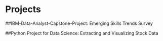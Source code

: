 # Projects
##IBM-Data-Analyst-Capstone-Project: Emerging Skills Trends Survey

##Python Project for Data Science: Extracting and Visualizing Stock Data

